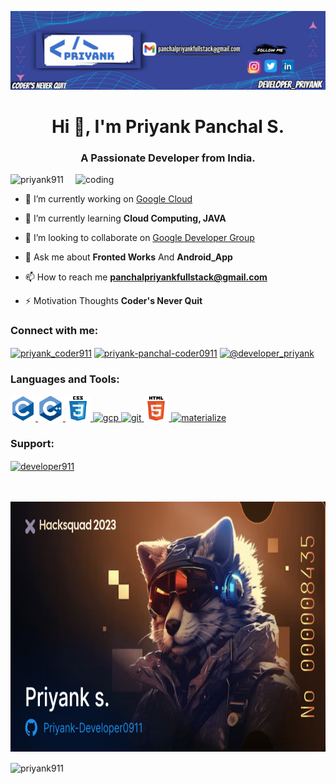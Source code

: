 ![logo](https://github.com/Priyank911/Priyank911/blob/main/Github%20Banner.png)
<h1 align="center">Hi 👋, I'm Priyank Panchal S.</h1>
<h3 align="center">A Passionate Developer from India.</h3>
<img align="right" alt="coding" width="400" src="https://31.media.tumblr.com/4717a813263f471b0def42d70c835ad5/tumblr_mtw0ojDUCQ1ru39xmo1_500.gif"> 
<p align="left"> <img src="https://komarev.com/ghpvc/?username=priyank911&label=Profile%20views&color=0e75b6&style=flat" alt="priyank911" /> </p>

- 🔭 I’m currently working on [Google Cloud](https://www.cloudskillsboost.google/public_profiles/b5b200ec-67a3-41b4-8b49-6ad7c2fb8677)

- 🌱 I’m currently learning **Cloud Computing, JAVA**

- 👯 I’m looking to collaborate on [Google Developer Group](https://g.dev/Developer_Priyank911)

- 💬 Ask me about **Fronted Works** And **Android_App**

- 📫 How to reach me **panchalpriyankfullstack@gmail.com**

- ⚡ Motivation Thoughts **Coder's Never Quit**

<h3 align="left">Connect with me:</h3>
<p align="left">
<a href="https://codepen.io/priyank_coder911" target="blank"><img align="center" src="https://raw.githubusercontent.com/rahuldkjain/github-profile-readme-generator/master/src/images/icons/Social/codepen.svg" alt="priyank_coder911" height="30" width="40" /></a>
<a href="https://linkedin.com/in/priyank-panchal-coder0911" target="blank"><img align="center" src="https://raw.githubusercontent.com/rahuldkjain/github-profile-readme-generator/master/src/images/icons/Social/linked-in-alt.svg" alt="priyank-panchal-coder0911" height="30" width="40" /></a>
<a href="https://instagram.com/@developer_priyank" target="blank"><img align="center" src="https://raw.githubusercontent.com/rahuldkjain/github-profile-readme-generator/master/src/images/icons/Social/instagram.svg" alt="@developer_priyank" height="100" width="150" /></a>
</p>

<h3 align="left">Languages and Tools:</h3>
<p align="left"> <a href="https://www.cprogramming.com/" target="_blank" rel="noreferrer"> <img src="https://raw.githubusercontent.com/devicons/devicon/master/icons/c/c-original.svg" alt="c" width="40" height="40"/> </a> <a href="https://www.w3schools.com/cpp/" target="_blank" rel="noreferrer"> <img src="https://raw.githubusercontent.com/devicons/devicon/master/icons/cplusplus/cplusplus-original.svg" alt="cplusplus" width="40" height="40"/> </a> <a href="https://www.w3schools.com/css/" target="_blank" rel="noreferrer"> <img src="https://raw.githubusercontent.com/devicons/devicon/master/icons/css3/css3-original-wordmark.svg" alt="css3" width="40" height="40"/> </a> <a href="https://cloud.google.com" target="_blank" rel="noreferrer"> <img src="https://www.vectorlogo.zone/logos/google_cloud/google_cloud-icon.svg" alt="gcp" width="40" height="40"/> </a> <a href="https://git-scm.com/" target="_blank" rel="noreferrer"> <img src="https://www.vectorlogo.zone/logos/git-scm/git-scm-icon.svg" alt="git" width="40" height="40"/> </a> <a href="https://www.w3.org/html/" target="_blank" rel="noreferrer"> <img src="https://raw.githubusercontent.com/devicons/devicon/master/icons/html5/html5-original-wordmark.svg" alt="html5" width="40" height="40"/> </a> <a href="https://materializecss.com/" target="_blank" rel="noreferrer"> <img src="https://raw.githubusercontent.com/prplx/svg-logos/5585531d45d294869c4eaab4d7cf2e9c167710a9/svg/materialize.svg" alt="materialize" width="40" height="40"/> </a> </p>

<h3 align="left">Support:</h3>
<p><a href="https://www.buymeacoffee.com/developer911"> <img align="center" src="https://cdn.buymeacoffee.com/buttons/v2/default-yellow.png" height="50" width="210" alt="developer911" /></a></p><br><br>
<img src="https://github.com/Priyank911/Priyank911/blob/main/Hacksquad%20(2).png" alt="HackSquad_Ticket" height="400"/>
<p><img align="center" src="https://holopin.me/priyank911" alt="priyank911"/> </p>
